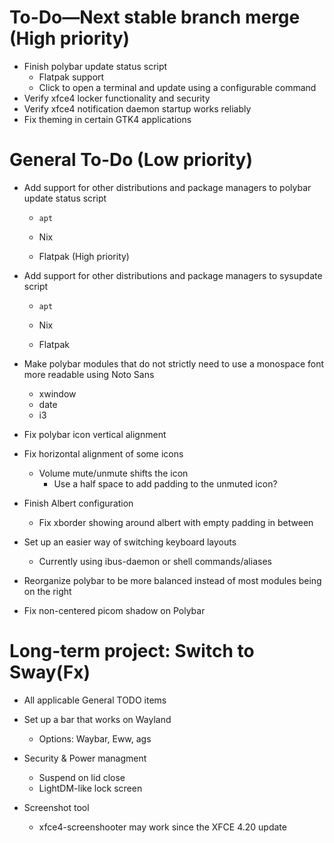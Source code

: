 # To-Do—Next stable branch merge (High priority)

- Finish polybar update status script
  - Flatpak support
  - Click to open a terminal and update using a configurable command
- Verify xfce4 locker functionality and security
- Verify xfce4 notification daemon startup works reliably
- Fix theming in certain GTK4 applications

# General To-Do (Low priority)

- Add support for other distributions and package managers to polybar update status script
  
  - `apt`
  
  - Nix
  
  - Flatpak (High priority)

- Add support for other distributions and package managers to sysupdate script
  
  - `apt`
  
  - Nix
  
  - Flatpak

- Make polybar modules that do not strictly need to use a monospace font more readable using Noto Sans
  
  - xwindow
  - date
  - i3

- Fix polybar icon vertical alignment

- Fix horizontal alignment of some icons
  
  - Volume mute/unmute shifts the icon
    - Use a half space to add padding to the unmuted icon?

- Finish Albert configuration
  
  - Fix xborder showing around albert with empty padding in between

- Set up an easier way of switching keyboard layouts
  
  - Currently using ibus-daemon or shell commands/aliases

- Reorganize polybar to be more balanced instead of most modules being on the right

- Fix non-centered picom shadow on Polybar

# Long-term project: Switch to Sway(Fx)

- All applicable General TODO items

- Set up a bar that works on Wayland
  
  - Options: Waybar, Eww, ags

- Security & Power managment
  
  - Suspend on lid close
  - LightDM-like lock screen

- Screenshot tool
  
  - xfce4-screenshooter may work since the XFCE 4.20 update
